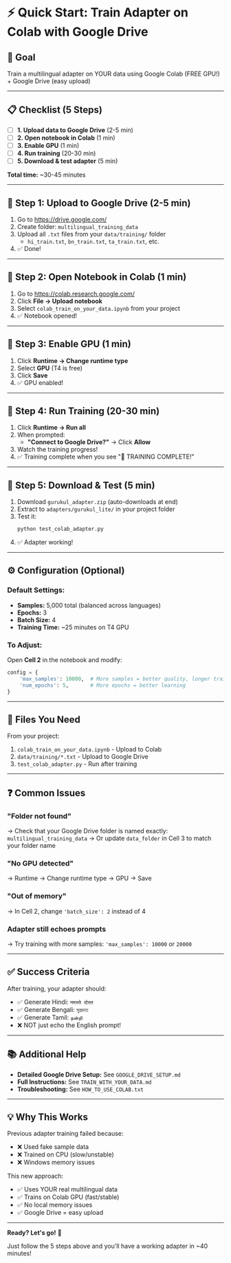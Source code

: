 # ⚡ Quick Start: Train Adapter on Colab with Google Drive

## 🎯 **Goal**
Train a multilingual adapter on YOUR data using Google Colab (FREE GPU!) + Google Drive (easy upload)

---

## 📋 **Checklist (5 Steps)**

- [ ] **1. Upload data to Google Drive** (2-5 min)
- [ ] **2. Open notebook in Colab** (1 min)
- [ ] **3. Enable GPU** (1 min)
- [ ] **4. Run training** (20-30 min)
- [ ] **5. Download & test adapter** (5 min)

**Total time:** ~30-45 minutes

---

## 🚀 **Step 1: Upload to Google Drive** (2-5 min)

1. Go to https://drive.google.com/
2. Create folder: `multilingual_training_data`
3. Upload all `.txt` files from your `data/training/` folder
   - `hi_train.txt`, `bn_train.txt`, `ta_train.txt`, etc.
4. ✅ Done!

---

## 🚀 **Step 2: Open Notebook in Colab** (1 min)

1. Go to https://colab.research.google.com/
2. Click **File → Upload notebook**
3. Select `colab_train_on_your_data.ipynb` from your project
4. ✅ Notebook opened!

---

## 🚀 **Step 3: Enable GPU** (1 min)

1. Click **Runtime → Change runtime type**
2. Select **GPU** (T4 is free)
3. Click **Save**
4. ✅ GPU enabled!

---

## 🚀 **Step 4: Run Training** (20-30 min)

1. Click **Runtime → Run all**
2. When prompted:
   - **"Connect to Google Drive?"** → Click **Allow**
3. Watch the training progress!
4. ✅ Training complete when you see "🎉 TRAINING COMPLETE!"

---

## 🚀 **Step 5: Download & Test** (5 min)

1. Download `gurukul_adapter.zip` (auto-downloads at end)
2. Extract to `adapters/gurukul_lite/` in your project folder
3. Test it:
   ```bash
   python test_colab_adapter.py
   ```
4. ✅ Adapter working!

---

## ⚙️ **Configuration (Optional)**

### **Default Settings:**
- **Samples:** 5,000 total (balanced across languages)
- **Epochs:** 3
- **Batch Size:** 4
- **Training Time:** ~25 minutes on T4 GPU

### **To Adjust:**
Open **Cell 2** in the notebook and modify:
```python
config = {
    'max_samples': 10000,  # More samples = better quality, longer training
    'num_epochs': 5,       # More epochs = better learning
}
```

---

## 📁 **Files You Need**

From your project:
1. `colab_train_on_your_data.ipynb` - Upload to Colab
2. `data/training/*.txt` - Upload to Google Drive
3. `test_colab_adapter.py` - Run after training

---

## ❓ **Common Issues**

### **"Folder not found"**
→ Check that your Google Drive folder is named exactly: `multilingual_training_data`
→ Or update `data_folder` in Cell 3 to match your folder name

### **"No GPU detected"**
→ Runtime → Change runtime type → GPU → Save

### **"Out of memory"**
→ In Cell 2, change `'batch_size': 2` instead of 4

### **Adapter still echoes prompts**
→ Try training with more samples: `'max_samples': 10000` or `20000`

---

## ✅ **Success Criteria**

After training, your adapter should:
- ✅ Generate Hindi: `नमस्ते दोस्त`
- ✅ Generate Bengali: `সুপ্রভাত`
- ✅ Generate Tamil: `நன்றி`
- ❌ NOT just echo the English prompt!

---

## 📚 **Additional Help**

- **Detailed Google Drive Setup:** See `GOOGLE_DRIVE_SETUP.md`
- **Full Instructions:** See `TRAIN_WITH_YOUR_DATA.md`
- **Troubleshooting:** See `HOW_TO_USE_COLAB.txt`

---

## 💡 **Why This Works**

Previous adapter training failed because:
- ❌ Used fake sample data
- ❌ Trained on CPU (slow/unstable)
- ❌ Windows memory issues

This new approach:
- ✅ Uses YOUR real multilingual data
- ✅ Trains on Colab GPU (fast/stable)
- ✅ No local memory issues
- ✅ Google Drive = easy upload

---

**Ready? Let's go!** 🚀

Just follow the 5 steps above and you'll have a working adapter in ~40 minutes!

